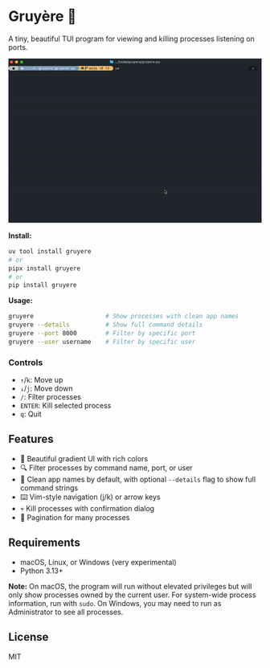 # Gruyère 🧀

A tiny, beautiful TUI program for viewing and killing processes listening on ports.

![Gruyère Screenshot](https://raw.githubusercontent.com/savannahostrowski/gruyere/main/gruyere.gif)

**Install:**
```bash
uv tool install gruyere
# or
pipx install gruyere
# or
pip install gruyere
```

**Usage:**
```bash
gruyere                    # Show processes with clean app names
gruyere --details          # Show full command details
gruyere --port 8000        # Filter by specific port
gruyere --user username    # Filter by specific user
```

### Controls

- `↑`/`k`: Move up
- `↓`/`j`: Move down
- `/`: Filter processes
- `ENTER`: Kill selected process
- `q`: Quit

## Features

- 🎨 Beautiful gradient UI with rich colors
- 🔍 Filter processes by command name, port, or user
- 📱 Clean app names by default, with optional `--details` flag to show full command strings
- ⌨️ Vim-style navigation (j/k) or arrow keys
- 💀 Kill processes with confirmation dialog
- 📄 Pagination for many processes

## Requirements

- macOS, Linux, or Windows (very experimental)
- Python 3.13+

**Note:** On macOS, the program will run without elevated privileges but will only show processes owned by the current user. For system-wide process information, run with `sudo`. On Windows, you may need to run as Administrator to see all processes.

## License

MIT
